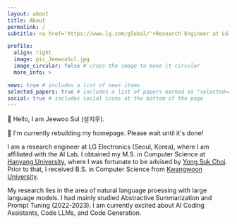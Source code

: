 ```yaml
---
layout: about
title: About
permalink: /
subtitle: <a href='https://www.lg.com/global/'>Research Engineer at LG Electronics</a>

profile:
  align: right
  image: pic_JeewooSul.jpg
  image_circular: false # crops the image to make it circular
  more_info: >

news: true # includes a list of news items
selected_papers: true # includes a list of papers marked as "selected={true}"
social: true # includes social icons at the bottom of the page
---
```


👋 Hello, I am Jeewoo Sul (설지우).

🙏 I'm currently rebuilding my homepage. Please wait until it's done!

I am a research engineer at LG Electronics (Seoul, Korea), where I am affiliated with the AI Lab. I obtained my M.S. in Computer Science at <a href="https://www.hanyang.ac.kr/web/eng/home">Hanyang University</a>, where I was fortunate to be advised by <a href='http://ai.hanyang.ac.kr/main'>Yong Suk Choi</a>. Prior to that, I received B.S. in Computer Science from <a href='https://www.kw.ac.kr/en/'>Kwangwoon University</a>. 

My research lies in the area of natural language proessing with large language models. I had mainly studied Abstractive Summarization and Prompt Tuning (2022-2023). I am currently excited about AI Coding Assistants, Code LLMs, and Code Generation. 